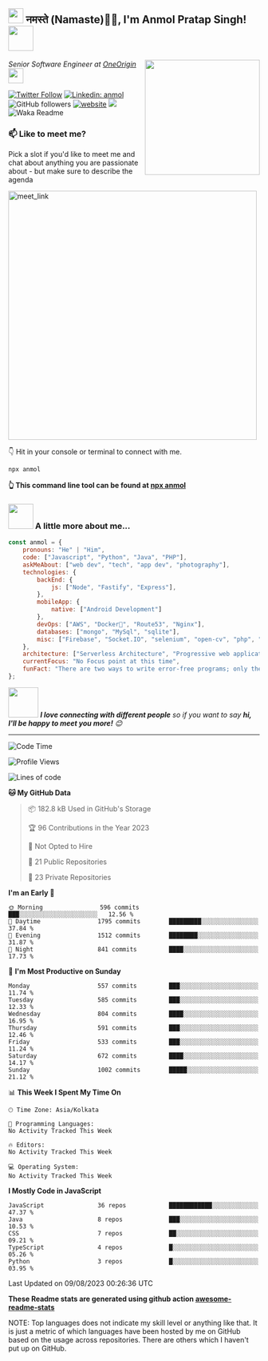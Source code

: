 <h2><img src="https://emojis.slackmojis.com/emojis/images/1531849430/4246/blob-sunglasses.gif?1531849430" width="30"/> नमस्ते (Namaste)🙏🏻, I'm Anmol Pratap Singh! <img src="https://media.giphy.com/media/12oufCB0MyZ1Go/giphy.gif" width="50"></h2>
<img align='right' src="https://media.giphy.com/media/M9gbBd9nbDrOTu1Mqx/giphy.gif" width="230">
<p><em>Senior Software Engineer at <a href="https://www.oneorigin.us/">OneOrigin
</a><img src="https://media.giphy.com/media/WUlplcMpOCEmTGBtBW/giphy.gif" width="30"> 
</em></p>

[![Twitter Follow](https://img.shields.io/twitter/follow/misteranmol?label=Follow)](https://twitter.com/intent/follow?screen_name=misteranmol)
[![Linkedin: anmol](https://img.shields.io/badge/-anmol-blue?style=flat-square&logo=Linkedin&logoColor=white&link=https://www.linkedin.com/in/anmol-p-singh/)](https://www.linkedin.com/in/anmol098/)
![GitHub followers](https://img.shields.io/github/followers/anmol098?label=Follow&style=social)
[![website](https://img.shields.io/badge/Website-46a2f1.svg?&style=flat-square&logo=Google-Chrome&logoColor=white&link=https://anmolsingh.me/)](https://anmolsingh.me/)
![](https://visitor-badge.glitch.me/badge?page_id=anmol098.anmol098)
![Waka Readme](https://github.com/anmol098/anmol098/workflows/Waka%20Readme/badge.svg)

### 📫 Like to meet me?

Pick a slot if you'd like to meet me and chat about anything you are passionate about - but make sure to describe the agenda

<a href="https://calendly.com/anmol098/30min" target="_blank"><img width="498" alt="meet_link" src="https://user-images.githubusercontent.com/15426564/144297439-f530f383-e73e-41e0-9914-a9b7d3f432e5.png"></a>

👇 Hit in your console or terminal to connect with me.

```bash
npx anmol
```
**👆 This command line tool can be found at [npx anmol](https://github.com/anmol098/npx_card)**

### <img src="https://media.giphy.com/media/VgCDAzcKvsR6OM0uWg/giphy.gif" width="50"> A little more about me...  

```javascript
const anmol = {
    pronouns: "He" | "Him",
    code: ["Javascript", "Python", "Java", "PHP"],
    askMeAbout: ["web dev", "tech", "app dev", "photography"],
    technologies: {
        backEnd: {
            js: ["Node", "Fastify", "Express"],
        },
        mobileApp: {
            native: ["Android Development"]
        },
        devOps: ["AWS", "Docker🐳", "Route53", "Nginx"],
        databases: ["mongo", "MySql", "sqlite"],
        misc: ["Firebase", "Socket.IO", "selenium", "open-cv", "php", "SuiteApp"]
    },
    architecture: ["Serverless Architecture", "Progressive web applications", "Single page applications"],
    currentFocus: "No Focus point at this time",
    funFact: "There are two ways to write error-free programs; only the third one works"
};
```

<img src="https://media.giphy.com/media/LnQjpWaON8nhr21vNW/giphy.gif" width="60"> <em><b>I love connecting with different people</b> so if you want to say <b>hi, I'll be happy to meet you more!</b> 😊</em>

---
<!--START_SECTION:waka-->
![Code Time](http://img.shields.io/badge/Code%20Time-2%2C179%20hrs%2013%20mins-blue)

![Profile Views](http://img.shields.io/badge/Profile%20Views-1309-blue)

![Lines of code](https://img.shields.io/badge/From%20Hello%20World%20I%27ve%20Written-4.8%20million%20lines%20of%20code-blue)

**🐱 My GitHub Data** 

> 📦 182.8 kB Used in GitHub's Storage 
 > 
> 🏆 96 Contributions in the Year 2023
 > 
> 🚫 Not Opted to Hire
 > 
> 📜 21 Public Repositories 
 > 
> 🔑 23 Private Repositories 
 > 
**I'm an Early 🐤** 

```text
🌞 Morning                596 commits         ███░░░░░░░░░░░░░░░░░░░░░░   12.56 % 
🌆 Daytime                1795 commits        █████████░░░░░░░░░░░░░░░░   37.84 % 
🌃 Evening                1512 commits        ████████░░░░░░░░░░░░░░░░░   31.87 % 
🌙 Night                  841 commits         ████░░░░░░░░░░░░░░░░░░░░░   17.73 % 
```
📅 **I'm Most Productive on Sunday** 

```text
Monday                   557 commits         ███░░░░░░░░░░░░░░░░░░░░░░   11.74 % 
Tuesday                  585 commits         ███░░░░░░░░░░░░░░░░░░░░░░   12.33 % 
Wednesday                804 commits         ████░░░░░░░░░░░░░░░░░░░░░   16.95 % 
Thursday                 591 commits         ███░░░░░░░░░░░░░░░░░░░░░░   12.46 % 
Friday                   533 commits         ███░░░░░░░░░░░░░░░░░░░░░░   11.24 % 
Saturday                 672 commits         ████░░░░░░░░░░░░░░░░░░░░░   14.17 % 
Sunday                   1002 commits        █████░░░░░░░░░░░░░░░░░░░░   21.12 % 
```


📊 **This Week I Spent My Time On** 

```text
🕑︎ Time Zone: Asia/Kolkata

💬 Programming Languages: 
No Activity Tracked This Week

🔥 Editors: 
No Activity Tracked This Week

💻 Operating System: 
No Activity Tracked This Week
```

**I Mostly Code in JavaScript** 

```text
JavaScript               36 repos            ████████████░░░░░░░░░░░░░   47.37 % 
Java                     8 repos             ███░░░░░░░░░░░░░░░░░░░░░░   10.53 % 
CSS                      7 repos             ██░░░░░░░░░░░░░░░░░░░░░░░   09.21 % 
TypeScript               4 repos             █░░░░░░░░░░░░░░░░░░░░░░░░   05.26 % 
Python                   3 repos             █░░░░░░░░░░░░░░░░░░░░░░░░   03.95 % 
```




 Last Updated on 09/08/2023 00:26:36 UTC
<!--END_SECTION:waka-->

**These Readme stats are generated using github action [awesome-readme-stats](https://github.com/anmol098/waka-readme-stats)**

NOTE: Top languages does not indicate my skill level or anything like that. It is just a metric of which languages have been hosted by me on GitHub based on the usage across repositories. There are others which I haven't put up on GitHub.

